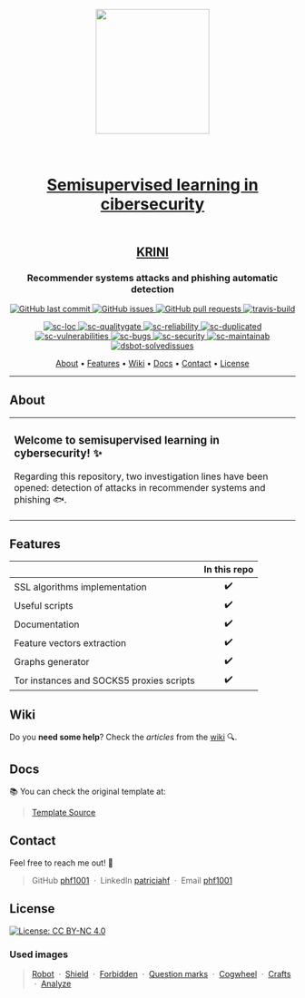 <p align="center">
  <img src="https://user-images.githubusercontent.com/99904180/228915777-fcfb115c-37f3-45e6-b5a0-78457d13bba9.png" width="200" height="220" />
</p>

<h1 align="center">
  <br>
  <a href="https://github.com/phf1001/semisupervised-learning-in-cibersecurity"> Semisupervised learning in cibersecurity </a>
</h1>

<h2 align="center">
  <br>
  <a href="#"> KRINI </a>
</h2>

<h3 align="center">Recommender systems attacks and phishing automatic detection</h3>

<p align="center">
    <a href="https://github.com/phf1001/semisupervised-learning-in-cibersecurity/commits/main">
    <img src="https://img.shields.io/github/last-commit/phf1001/semisupervised-learning-in-cibersecurity.svg?style=flat-square&logo=github&logoColor=white"
         alt="GitHub last commit">
    <a href="https://github.com/phf1001/semisupervised-learning-in-cibersecurity/issues">
    <img src="https://img.shields.io/github/issues-raw/phf1001/semisupervised-learning-in-cibersecurity.svg?style=flat-square&logo=github&logoColor=white"
         alt="GitHub issues">
    <a href="https://github.com/phf1001/semisupervised-learning-in-cibersecurity/pulls">
    <img src="https://img.shields.io/github/issues-pr-raw/phf1001/semisupervised-learning-in-cibersecurity.svg?style=flat-square&logo=github&logoColor=white"
         alt="GitHub pull requests">
    <a href="https://app.travis-ci.com/phf1001/semisupervised-learning-in-cibersecurity">
    <img src="https://app.travis-ci.com/phf1001/semisupervised-learning-in-cibersecurity.svg?branch=main"
         alt="travis-build">        
</p>

<p align="center">
<a href = "https://sonarcloud.io/summary/new_code?id=phf1001_semisupervised-learning-in-cibersecurity">
<img src="https://sonarcloud.io/api/project_badges/measure?project=phf1001_semisupervised-learning-in-cibersecurity&metric=ncloc" alt="sc-loc">
</a>
<a href = "https://sonarcloud.io/summary/new_code?id=phf1001_semisupervised-learning-in-cibersecurity">
<img src="https://sonarcloud.io/api/project_badges/measure?project=phf1001_semisupervised-learning-in-cibersecurity&metric=alert_status" alt="sc-qualitygate">
</a>
<a href = "https://sonarcloud.io/summary/new_code?id=phf1001_semisupervised-learning-in-cibersecurity">
<img src="https://sonarcloud.io/api/project_badges/measure?project=phf1001_semisupervised-learning-in-cibersecurity&metric=reliability_rating" alt="sc-reliability">
</a>
<a href = "https://sonarcloud.io/summary/new_code?id=phf1001_semisupervised-learning-in-cibersecurity">
<img src="https://sonarcloud.io/api/project_badges/measure?project=phf1001_semisupervised-learning-in-cibersecurity&metric=duplicated_lines_density" alt="sc-duplicated">
</a>
<a href = "https://sonarcloud.io/summary/new_code?id=phf1001_semisupervised-learning-in-cibersecurity">
<img src="https://sonarcloud.io/api/project_badges/measure?project=phf1001_semisupervised-learning-in-cibersecurity&metric=vulnerabilities" alt="sc-vulnerabilities">
</a>
<a href = "https://sonarcloud.io/summary/new_code?id=phf1001_semisupervised-learning-in-cibersecurity">
<img src="https://sonarcloud.io/api/project_badges/measure?project=phf1001_semisupervised-learning-in-cibersecurity&metric=bugs" alt="sc-bugs">
</a>
<a href = "https://sonarcloud.io/summary/new_code?id=phf1001_semisupervised-learning-in-cibersecurity">
<img src="https://sonarcloud.io/api/project_badges/measure?project=phf1001_semisupervised-learning-in-cibersecurity&metric=security_rating" alt="sc-security">
</a>
<a href = "https://sonarcloud.io/summary/new_code?id=phf1001_semisupervised-learning-in-cibersecurity">
<img src="https://sonarcloud.io/api/project_badges/measure?project=phf1001_semisupervised-learning-in-cibersecurity&metric=sqale_rating" alt="sc-maintainab">
</a>
<a href = "https://deepsource.io/gh/phf1001/semisupervised-learning-in-cibersecurity/?ref=repository-badge">
<img src="https://deepsource.io/gh/phf1001/semisupervised-learning-in-cibersecurity.svg/?label=resolved+issues&show_trend=true&token=9pyDIDWYZ_eVj1NoPBRHUXM0" alt="dsbot-solvedissues">
</a>
</p>
      
<p align="center">
  <a href="#about">About</a> •
  <a href="#features">Features</a> •
  <a href="#wiki">Wiki</a> •
  <a href="#docs">Docs</a> •
  <a href="#contact">Contact</a> •
  <a href="#license">License</a>
</p>

---

## About 

<table>
<tr>
<td>
  
### Welcome to semisupervised learning in cybersecurity! ✨

Regarding this repository, two investigation lines have been opened: detection of attacks in recommender systems and phishing 🐟.

</td>
</tr>
</table>

## Features

|                            | In this repo  | 
| -------------------------- | :----------------: | 
| SSL algorithms implementation         |         ✔️         |   
| Useful scripts             |         ✔️         |    
| Documentation        |         ✔️         |       
| Feature vectors extraction |         ✔️         |    
| Graphs generator |         ✔️         |    
| Tor instances and SOCKS5 proxies scripts |         ✔️         |    


## Wiki 

Do you **need some help**? Check the _articles_ from the [wiki](https://github.com/phf1001/semisupervised-learning-in-cibersecurity/wiki/) 🔍.

## Docs

📚 You can check the original template at:
>  [Template Source](https://github.com/ubutfgm/plantillaLatex)

## Contact

Feel free to reach me out! 💌

> GitHub [phf1001](https://github.com/phf1001) &nbsp;&middot;&nbsp; LinkedIn [patriciahf](https://www.linkedin.com/in/patriciahf) &nbsp;&middot;&nbsp; Email [phf1001](mailto:phf1001@alu.ubu.es) 

## License

[![License: CC BY-NC 4.0](https://img.shields.io/badge/License-CC_BY--NC_4.0-lightgrey.svg)](https://creativecommons.org/licenses/by-nc/4.0/)

### Used images

> [Robot](https://www.flaticon.com/free-icon/robot_3398643) &nbsp;&middot;&nbsp; [Shield](https://www.flaticon.com/free-icon/shield_5781297) &nbsp;&middot;&nbsp; [Forbidden](https://www.flaticon.com/free-icon/walk_1661941) &nbsp;&middot;&nbsp; [Question marks](https://www.flaticon.com/free-icon/question-mark_5726532) &nbsp;&middot;&nbsp; [Cogwheel](https://www.flaticon.com/free-icon/breakdown_9760208) &nbsp;&middot;&nbsp; [Crafts](https://www.flaticon.com/free-icon/paper-crafts_3813693) &nbsp;&middot;&nbsp; [Analyze](https://www.flaticon.com/free-icon/analyze_993845) 
